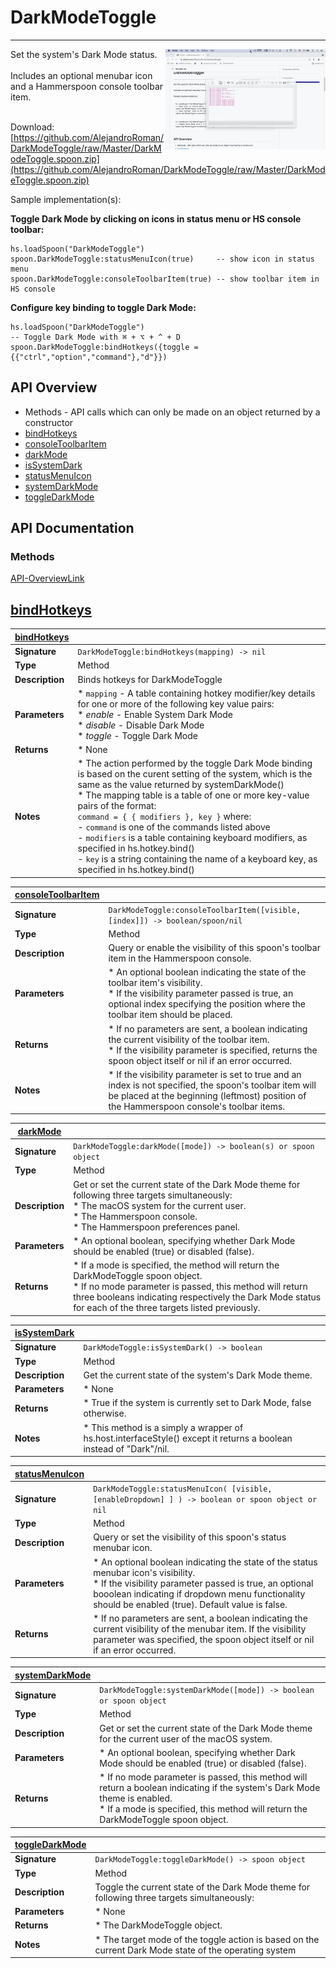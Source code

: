 # DarkModeToggle
---
<img align="right" width="256" height="160" src="https://raw.githubusercontent.com/AlejandroRoman/DarkModeToggle/Master/Demo.gif">
Set the system's Dark Mode status.
<br>
<br>
Includes an optional menubar icon and a Hammerspoon console toolbar item.
<br>
<br>

Download: [https://github.com/AlejandroRoman/DarkModeToggle/raw/Master/DarkModeToggle.spoon.zip](https://github.com/AlejandroRoman/DarkModeToggle/raw/Master/DarkModeToggle.spoon.zip)

Sample implementation(s):

**Toggle Dark Mode by clicking on icons in status menu or HS console toolbar:**
```
hs.loadSpoon("DarkModeToggle")
spoon.DarkModeToggle:statusMenuIcon(true)     -- show icon in status menu
spoon.DarkModeToggle:consoleToolbarItem(true) -- show toolbar item in HS console
```
**Configure key binding to toggle Dark Mode:**
```
hs.loadSpoon("DarkModeToggle")
-- Toggle Dark Mode with ⌘ + ⌥ + ^ + D
spoon.DarkModeToggle:bindHotkeys({toggle = {{"ctrl","option","command"},"d"}})
```



## API Overview
* Methods - API calls which can only be made on an object returned by a constructor
 * [bindHotkeys](#bindHotkeys)
 * [consoleToolbarItem](#consoleToolbarItem)
 * [darkMode](#darkMode)
 * [isSystemDark](#isSystemDark)
 * [statusMenuIcon](#statusMenuIcon)
 * [systemDarkMode](#systemDarkMode)
 * [toggleDarkMode](#toggleDarkMode)



## API Documentation
### Methods

[API-OverviewLink](#api-overview)

## [bindHotkeys](#bindHotkeys)
| [bindHotkeys](#bindHotkeys) |                                 |
| ----------------------------|---------------------------------|
| **Signature**               | `DarkModeToggle:bindHotkeys(mapping) -> nil` |
| **Type**                    | Method                          |
| **Description**             | Binds hotkeys for DarkModeToggle|
| **Parameters**              | * `mapping` - A table containing hotkey modifier/key details for one or more of the following key value pairs:<br>* *enable* - Enable System Dark Mode<br>* *disable* - Disable Dark Mode<br>* *toggle* - Toggle Dark Mode<br>|
| **Returns**                 | * None                             |
| **Notes**                   | * The action performed by the toggle Dark Mode binding is based on the curent setting of the system, which is the same as the value returned by systemDarkMode()<br> * The mapping table is a table of one or more key-value pairs of the format:<br>`command = { { modifiers }, key }` where:<br> - `command` is one of the commands listed above<br> - `modifiers` is a table containing keyboard modifiers, as specified in hs.hotkey.bind()<br> - `key` is a string containing the name of a keyboard key, as specified in hs.hotkey.bind()                            |

| [consoleToolbarItem](#consoleToolbarItem)  |                  |
| ----------------------------|---------------------------------|
| **Signature**               | `DarkModeToggle:consoleToolbarItem([visible, [index]]) -> boolean/spoon/nil` |
| **Type**                    | Method                          |
| **Description**             | Query or enable the visibility of this spoon's toolbar item in the Hammerspoon console.                             |
| **Parameters**              | * An optional boolean indicating the state of the toolbar item's visibility.<br>* If the visibility parameter passed is true, an optional index specifying the position where the toolbar item should be placed.                             |
| **Returns**                 | * If no parameters are sent, a boolean indicating the current visibility of the toolbar item.<br> * If the visibility parameter is specified, returns the spoon object itself or nil if an error occurred.                             |
| **Notes**                   | * If the visibility parameter is set to true and an index is not specified, the spoon's toolbar item will be placed at the beginning (leftmost) position of the Hammerspoon console's toolbar items.                             |

| [darkMode](#darkMode)  |                  |
| ----------------------------|---------------------------------|
| **Signature**               | `DarkModeToggle:darkMode([mode]) -> boolean(s) or spoon object` |
| **Type**                    | Method                          |
| **Description**             | Get or set the current state of the Dark Mode theme for following three targets simultaneously:<br>* The macOS system for the current user.<br>* The Hammerspoon console.<br>* The Hammerspoon preferences panel.                             |
| **Parameters**              | * An optional boolean, specifying whether Dark Mode should be enabled (true) or disabled (false).                             |
| **Returns**                 | * If a mode is specified, the method will return the DarkModeToggle spoon object.<br> * If no mode parameter is passed, this method will return three booleans indicating respectively the Dark Mode status for each of the three targets listed previously.                             |

| [isSystemDark](#isSystemDark)|                                |
| ----------------------------|---------------------------------|
| **Signature**               | `DarkModeToggle:isSystemDark() -> boolean` |
| **Type**                    | Method                          |
| **Description**             | Get the current state of the system's Dark Mode theme.                             |
| **Parameters**              | * None                             |
| **Returns**                 | * True if the system is currently set to Dark Mode, false otherwise.                             |
| **Notes**                   | * This method is a simply a wrapper of hs.host.interfaceStyle() except it returns a boolean instead of "Dark"/nil.                             |

| [statusMenuIcon](#statusMenuIcon)|                            |
| ----------------------------|---------------------------------|
| **Signature**               | `DarkModeToggle:statusMenuIcon( [visible, [enableDropdown] ] ) -> boolean or spoon object or nil` |
| **Type**                    | Method                          |
| **Description**             | Query or set the visibility of this spoon's status menubar icon.                             |
| **Parameters**              | * An optional boolean indicating the state of the status menubar icon's visibility.<br> * If the visibility parameter passed is true, an optional booolean indicating if dropdown menu functionality should be enabled (true). Default value is false.                            |
| **Returns**                 | * If no parameters are sent, a boolean indicating the current visibility of the menubar item. If the visibility parameter was specified, the spoon object itself or nil if an error occurred.                             |

| [systemDarkMode](#systemDarkMode)  |                  |
| ----------------------------|---------------------------------|
| **Signature**               | `DarkModeToggle:systemDarkMode([mode]) -> boolean or spoon object` |
| **Type**                    | Method                          |
| **Description**             | Get or set the current state of the Dark Mode theme for the current user of the macOS system.                             |
| **Parameters**              | * An optional boolean, specifying whether Dark Mode should be enabled (true) or disabled (false).                             |
| **Returns**                 | * If no mode parameter is passed, this method will return a boolean indicating if the system's Dark Mode theme is enabled.<br> * If a mode is specified, this method will return the DarkModeToggle spoon object.                             |

| [toggleDarkMode](#toggleDarkMode)  |                  |
| ----------------------------|---------------------------------|
| **Signature**               | `DarkModeToggle:toggleDarkMode() -> spoon object` |
| **Type**                    | Method                          |
| **Description**             | Toggle the current state of the Dark Mode theme for following three targets simultaneously:                             |
| **Parameters**              | * None                            |
| **Returns**                 | * The DarkModeToggle object.      |
| **Notes**                   | * The target mode of the toggle action is based on the current Dark Mode state of the operating system                             |



